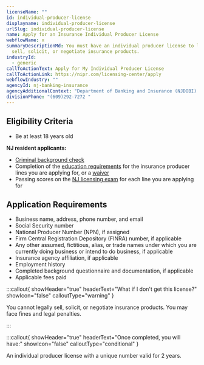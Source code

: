 ```yaml
---
licenseName: ""
id: individual-producer-license
displayname: individual-producer-license
urlSlug: individual-producer-license
name: Apply for an Insurance Individual Producer License
webflowName: x
summaryDescriptionMd: You must have an individual producer license to legally
  sell, solicit, or negotiate insurance products.
industryId:
  - generic
callToActionText: Apply for My Individual Producer License
callToActionLink: https://nipr.com/licensing-center/apply
webflowIndustry: ""
agencyId: nj-banking-insurance
agencyAdditionalContext: "Department of Banking and Insurance (NJDOBI) "
divisionPhone: "(609)292-7272 "
---
```

## Eligibility Criteria

* Be at least 18 years old

**NJ resident applicants:**

* [Criminal background check](https://www.nj.gov/dobi/insliced/livescan.htm) 
* Completion of the [education requirements](https://www.nj.gov/dobi/insliced/prodfaqs.htm#prelicense)  for the insurance producer lines you are applying for, or a [waiver](https://www.nj.gov/dobi/insliced/30daywai.pdf)
* Passing scores on the [NJ licensing exam](https://test-takers.psiexams.com/njins/test) for each line you are applying for

## Application Requirements

* Business name, address, phone number, and email
* Social Security number
* National Producer Number (NPN), if assigned
* Firm Central Registration Depository (FINRA) number, if applicable
* Any other assumed, fictitious, alias, or trade names under which you are currently doing business or intend to do business, if applicable
* Insurance agency affiliation, if applicable 
* Employment history
* Completed background questionnaire and documentation, if applicable
* Applicable fees paid

:::callout{ showHeader="true" headerText="What if I don't get this license?" showIcon="false" calloutType="warning" }

You cannot legally sell, solicit, or negotiate insurance products. You may face fines and legal penalties.

:::

:::callout{ showHeader="true" headerText="Once completed, you will have:" showIcon="false" calloutType="conditional" }

An individual producer license with a unique number valid for 2 years.